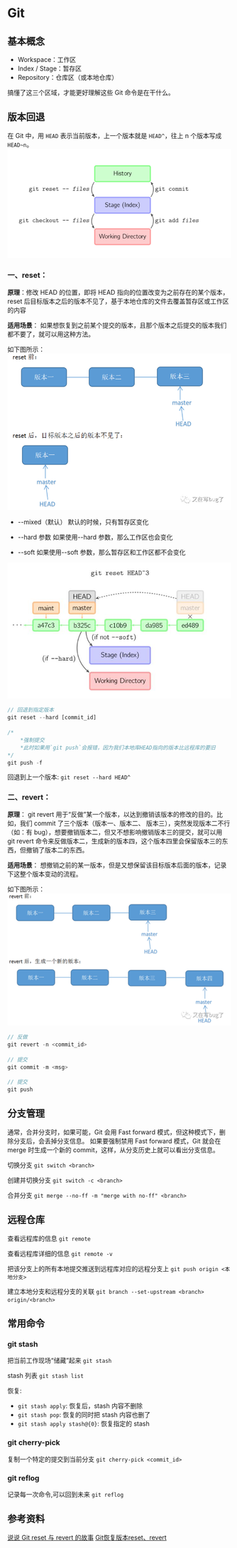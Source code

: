 # Git

## 基本概念

- Workspace：工作区
- Index / Stage：暂存区
- Repository：仓库区（或本地仓库）

搞懂了这三个区域，才能更好理解这些 Git 命令是在干什么。

## 版本回退

在 Git 中，用 `HEAD` 表示当前版本，上一个版本就是 `HEAD^`，往上 n 个版本写成 `HEAD~n`。
![image](../img/1.png)

### 一、reset：

**原理**：修改 HEAD 的位置，即将 HEAD 指向的位置改变为之前存在的某个版本，reset 后目标版本之后的版本不见了，基于本地仓库的文件去覆盖暂存区或工作区的内容

**适用场景**： 如果想恢复到之前某个提交的版本，且那个版本之后提交的版本我们都不要了，就可以用这种方法。

如下图所示：
![image](../img/3.png)

- --mixed（默认）
  默认的时候，只有暂存区变化

- --hard 参数
  如果使用--hard 参数，那么工作区也会变化

- --soft
  如果使用--soft 参数，那么暂存区和工作区都不会变化

![image](../img/2.jpeg)

```javascript
// 回退到指定版本
git reset --hard [commit_id]

/*
    *强制提交
    *此时如果用`git push`会报错，因为我们本地库HEAD指向的版本比远程库的要旧
*/
git push -f
```
回退到上一个版本:
`git reset --hard HEAD^`
### 二、revert：

**原理**： git revert 用于“反做”某一个版本，以达到撤销该版本的修改的目的。比如，我们 commit 了三个版本（版本一、版本二、 版本三），突然发现版本二不行（如：有 bug），想要撤销版本二，但又不想影响撤销版本三的提交，就可以用 git revert 命令来反做版本二，生成新的版本四，这个版本四里会保留版本三的东西，但撤销了版本二的东西。

**适用场景**： 想撤销之前的某一版本，但是又想保留该目标版本后面的版本，记录下这整个版本变动的流程。

如下图所示：
![image](../img/4.png)

```javascript
// 反做
git revert -n <commit_id>

// 提交
git commit -m <msg>

// 提交
git push
```

## 分支管理

通常，合并分支时，如果可能，Git 会用 Fast forward 模式，但这种模式下，删除分支后，会丢掉分支信息。
如果要强制禁用 Fast forward 模式，Git 就会在 merge 时生成一个新的 commit，这样，从分支历史上就可以看出分支信息。

切换分支
`git switch <branch>`

创建并切换分支
`git switch -c <branch>`

合并分支
`git merge --no-ff -m "merge with no-ff" <branch>`

## 远程仓库

查看远程库的信息
`git remote`

查看远程库详细的信息
`git remote -v`

把该分支上的所有本地提交推送到远程库对应的远程分支上
`git push origin <本地分支>`

建立本地分支和远程分支的关联
`git branch --set-upstream <branch> origin/<branch>`

## 常用命令

### git stash

把当前工作现场“储藏”起来
`git stash`

stash 列表
`git stash list`

恢复:

- `git stash apply`: 恢复后，stash 内容不删除
- `git stash pop`: 恢复的同时把 stash 内容也删了
- `git stash apply stash@{0}`: 恢复指定的 stash

### git cherry-pick

复制一个特定的提交到当前分支
`git cherry-pick <commit_id>`

### git reflog

记录每一次命令,可以回到未来
`git reflog`

## 参考资料

[说说 Git reset 与 revert 的故事](https://zhuanlan.zhihu.com/p/32412959)
[Git恢复版本reset、revert](https://mp.weixin.qq.com/s?src=11&timestamp=1627376793&ver=3216&signature=ZuuFdStq4Wy0SK*ite4gqayr3mk6qeTadanKDyzdh2zEJZTjzBclXHjOEMtKrJtEt9DwtNOvBkQNiL6pM9*kFf-zv1flHxkwMN*0owKFnvHuWfVUodJywB319knJYeaZ&new=1)
